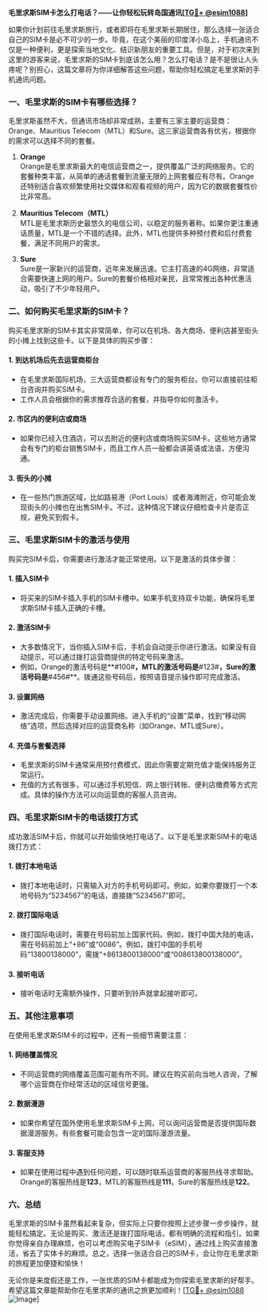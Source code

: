 **毛里求斯SIM卡怎么打电话？——让你轻松玩转岛国通讯[[TG💪+ @esim1088](https://t.me/s/esim1088)]**

如果你计划前往毛里求斯旅行，或者即将在毛里求斯长期居住，那么选择一张适合自己的SIM卡是必不可少的一步。毕竟，在这个美丽的印度洋小岛上，手机通讯不仅是一种便利，更是探索当地文化、结识新朋友的重要工具。但是，对于初次来到这里的游客来说，毛里求斯的SIM卡到底该怎么用？怎么打电话？是不是很让人头疼呢？别担心，这篇文章将为你详细解答这些问题，帮助你轻松搞定毛里求斯的手机通讯问题。

### 一、毛里求斯的SIM卡有哪些选择？

毛里求斯虽然不大，但通讯市场却非常成熟，主要有三家主要的运营商：Orange、Mauritius Telecom（MTL）和Sure。这三家运营商各有优劣，根据你的需求可以选择不同的套餐。

1. **Orange**  
   Orange是毛里求斯最大的电信运营商之一，提供覆盖广泛的网络服务。它的套餐种类丰富，从简单的通话套餐到流量无限的上网套餐应有尽有。Orange还特别适合喜欢频繁使用社交媒体和观看视频的用户，因为它的数据套餐性价比非常高。

2. **Mauritius Telecom（MTL）**  
   MTL是毛里求斯历史最悠久的电信公司，以稳定的服务著称。如果你更注重通话质量，MTL是一个不错的选择。此外，MTL也提供多种预付费和后付费套餐，满足不同用户的需求。

3. **Sure**  
   Sure是一家新兴的运营商，近年来发展迅速。它主打高速的4G网络，非常适合需要快速上网的用户。Sure的套餐价格相对亲民，且常常推出各种优惠活动，吸引了不少年轻用户。

### 二、如何购买毛里求斯的SIM卡？

购买毛里求斯的SIM卡其实非常简单，你可以在机场、各大商场、便利店甚至街头的小摊上找到这些卡。以下是具体的购买步骤：

#### 1. 到达机场后先去运营商柜台
   - 在毛里求斯国际机场，三大运营商都设有专门的服务柜台。你可以直接前往柜台咨询并购买SIM卡。
   - 工作人员会根据你的需求推荐合适的套餐，并指导你如何激活卡。

#### 2. 市区内的便利店或商场
   - 如果你已经入住酒店，可以去附近的便利店或商场购买SIM卡。这些地方通常会有专门的柜台销售SIM卡，而且工作人员一般都会讲英语或法语，方便沟通。

#### 3. 街头的小摊
   - 在一些热门旅游区域，比如路易港（Port Louis）或者海滩附近，你可能会发现街头的小摊也在出售SIM卡。不过，这种情况下建议仔细检查卡片是否正规，避免买到假卡。

### 三、毛里求斯SIM卡的激活与使用

购买完SIM卡后，你需要进行激活才能正常使用。以下是激活的具体步骤：

#### 1. 插入SIM卡
   - 将买来的SIM卡插入手机的SIM卡槽中。如果手机支持双卡功能，确保将毛里求斯SIM卡插入正确的卡槽。

#### 2. 激活SIM卡
   - 大多数情况下，当你插入SIM卡后，手机会自动提示你进行激活。如果没有自动提示，可以通过拨打运营商提供的特定号码来激活。
   - 例如，Orange的激活号码是**#100#**，MTL的激活号码是**#123#**，Sure的激活号码是**#456#**。拨通这些号码后，按照语音提示操作即可完成激活。

#### 3. 设置网络
   - 激活完成后，你需要手动设置网络。进入手机的“设置”菜单，找到“移动网络”选项，然后选择对应的运营商名称（如Orange、MTL或Sure）。

#### 4. 充值与套餐选择
   - 毛里求斯的SIM卡通常采用预付费模式，因此你需要定期充值才能保持服务正常运行。
   - 充值的方式有很多，可以通过手机短信、网上银行转账、便利店缴费等方式完成。具体的操作方法可以向运营商的客服人员咨询。

### 四、毛里求斯SIM卡的电话拨打方式

成功激活SIM卡后，你就可以开始愉快地打电话了。以下是毛里求斯SIM卡的电话拨打方式：

#### 1. 拨打本地电话
   - 拨打本地电话时，只需输入对方的手机号码即可。例如，如果你要拨打一个本地号码为“5234567”的电话，直接拨“5234567”即可。

#### 2. 拨打国际电话
   - 拨打国际电话时，需要在号码前加上国家代码。例如，拨打中国大陆的电话，需在号码前加上“+86”或“0086”。例如，拨打中国的手机号码“13800138000”，需拨“+8613800138000”或“008613800138000”。

#### 3. 接听电话
   - 接听电话时无需额外操作，只要听到铃声就拿起接听即可。

### 五、其他注意事项

在使用毛里求斯SIM卡的过程中，还有一些细节需要注意：

#### 1. 网络覆盖情况
   - 不同运营商的网络覆盖范围可能有所不同。建议在购买前向当地人咨询，了解哪个运营商在你经常活动的区域信号更强。

#### 2. 数据漫游
   - 如果你希望在国外使用毛里求斯SIM卡上网，可以询问运营商是否提供国际数据漫游服务。有些套餐可能会包含一定的国际漫游流量。

#### 3. 客服支持
   - 如果在使用过程中遇到任何问题，可以随时联系运营商的客服热线寻求帮助。Orange的客服热线是**123**，MTL的客服热线是**111**，Sure的客服热线是**122**。

### 六、总结

毛里求斯的SIM卡虽然看起来复杂，但实际上只要你按照上述步骤一步步操作，就能轻松搞定。无论是购买、激活还是拨打国际电话，都有明确的流程和指引。如果你觉得亲自办理麻烦，也可以考虑购买电子SIM卡（eSIM），通过线上购买直接激活，省去了实体卡的麻烦。总之，选择一张适合自己的SIM卡，会让你在毛里求斯的旅程更加便捷和愉快！

无论你是来度假还是工作，一张优质的SIM卡都能成为你探索毛里求斯的好帮手。希望这篇文章能帮助你在毛里求斯的通讯之旅更加顺利！[[TG💪+ @esim1088](https://t.me/s/esim1088) ![Image](https://i.postimg.cc/4NQfJmqS/Snipaste-2025-05-13-00-14-12.png)]